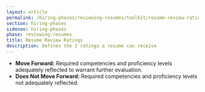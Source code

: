 ```yaml
---
layout: article
permalink: /hiring-phases/reviewing-resumes/toolkit/resume-review-ratings/
section: hiring-phases
sidenav: hiring-phases
phase: reviewing-resumes
title: Resume Review Ratings
description: Defines the 2 ratings a resume can receive
---
```


- **Move Forward:** Required competencies and proficiency levels adequately reflected to warrant further evaluation.
- **Does Not Move Forward:** Required competencies and proficiency levels not adequately reflected.
